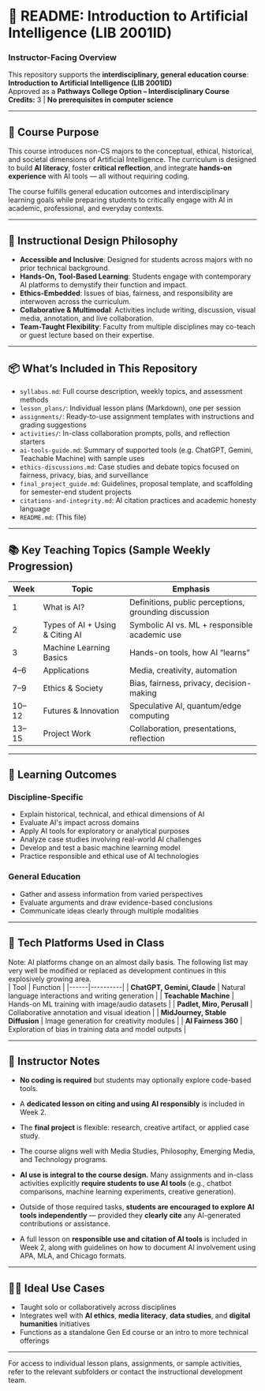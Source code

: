 # 📘 README: Introduction to Artificial Intelligence (LIB 2001ID)

### Instructor-Facing Overview

This repository supports the **interdisciplinary, general education course**:  
**Introduction to Artificial Intelligence (LIB 2001ID)**  
Approved as a **Pathways College Option – Interdisciplinary Course**  
**Credits:** 3 | **No prerequisites in computer science**

---

## 🧭 Course Purpose

This course introduces non-CS majors to the conceptual, ethical, historical, and societal dimensions of Artificial Intelligence. The curriculum is designed to build **AI literacy**, foster **critical reflection**, and integrate **hands-on experience** with AI tools — all without requiring coding.

The course fulfills general education outcomes and interdisciplinary learning goals while preparing students to critically engage with AI in academic, professional, and everyday contexts.

---

## 🧠 Instructional Design Philosophy

- **Accessible and Inclusive**: Designed for students across majors with no prior technical background.
- **Hands-On, Tool-Based Learning**: Students engage with contemporary AI platforms to demystify their function and impact.
- **Ethics-Embedded**: Issues of bias, fairness, and responsibility are interwoven across the curriculum.
- **Collaborative & Multimodal**: Activities include writing, discussion, visual media, annotation, and live collaboration.
- **Team-Taught Flexibility**: Faculty from multiple disciplines may co-teach or guest lecture based on their expertise.

---

## 📦 What’s Included in This Repository

- `syllabus.md`: Full course description, weekly topics, and assessment methods  
- `lesson_plans/`: Individual lesson plans (Markdown), one per session  
- `assignments/`: Ready-to-use assignment templates with instructions and grading suggestions  
- `activities/`: In-class collaboration prompts, polls, and reflection starters  
- `ai-tools-guide.md`: Summary of supported tools (e.g. ChatGPT, Gemini, Teachable Machine) with sample uses  
- `ethics-discussions.md`: Case studies and debate topics focused on fairness, privacy, bias, and surveillance  
- `final_project_guide.md`: Guidelines, proposal template, and scaffolding for semester-end student projects  
- `citations-and-integrity.md`: AI citation practices and academic honesty language  
- `README.md`: (This file)

---

## 📚 Key Teaching Topics (Sample Weekly Progression)

| Week | Topic | Emphasis |
|------|-------|----------|
| 1 | What is AI? | Definitions, public perceptions, grounding discussion |
| 2 | Types of AI + Using & Citing AI | Symbolic AI vs. ML + responsible academic use |
| 3 | Machine Learning Basics | Hands-on tools, how AI “learns” |
| 4–6 | Applications | Media, creativity, automation |
| 7–9 | Ethics & Society | Bias, fairness, privacy, decision-making |
| 10–12 | Futures & Innovation | Speculative AI, quantum/edge computing |
| 13–15 | Project Work | Collaboration, presentations, reflection |

---

## 🎯 Learning Outcomes

### Discipline-Specific
- Explain historical, technical, and ethical dimensions of AI  
- Evaluate AI's impact across domains  
- Apply AI tools for exploratory or analytical purposes  
- Analyze case studies involving real-world AI challenges  
- Develop and test a basic machine learning model  
- Practice responsible and ethical use of AI technologies

### General Education
- Gather and assess information from varied perspectives  
- Evaluate arguments and draw evidence-based conclusions  
- Communicate ideas clearly through multiple modalities  

---

## 🧰 Tech Platforms Used in Class

Note:  AI platforms change on an almost daily basis.  The following list may very well be modified or replaced as development continues in this explosively growing area.  
| Tool | Function |
|------|----------|
| **ChatGPT, Gemini, Claude** | Natural language interactions and writing generation |
| **Teachable Machine** | Hands-on ML training with image/audio datasets |
| **Padlet, Miro, Perusall** | Collaborative annotation and visual ideation |
| **MidJourney, Stable Diffusion** | Image generation for creativity modules |
| **AI Fairness 360** | Exploration of bias in training data and model outputs |

---

## 📌 Instructor Notes  

- **No coding is required** but students may optionally explore code-based tools.  
- A **dedicated lesson on citing and using AI responsibly** is included in Week 2.  
- The **final project** is flexible: research, creative artifact, or applied case study.  
- The course aligns well with Media Studies, Philosophy, Emerging Media, and Technology programs.

- **AI use is integral to the course design.** Many assignments and in-class activities explicitly **require students to use AI tools** (e.g., chatbot comparisons, machine learning experiments, creative generation). 

- Outside of those required tasks, **students are encouraged to explore AI tools independently** — provided they **clearly cite** any AI-generated contributions or assistance.

- A full lesson on **responsible use and citation of AI tools** is included in Week 2, along with guidelines on how to document AI involvement using APA, MLA, and Chicago formats.


---

## 🧑‍🏫 Ideal Use Cases

- Taught solo or collaboratively across disciplines  
- Integrates well with **AI ethics**, **media literacy**, **data studies**, and **digital humanities** initiatives  
- Functions as a standalone Gen Ed course or an intro to more technical offerings

---

For access to individual lesson plans, assignments, or sample activities, refer to the relevant subfolders or contact the instructional development team.


